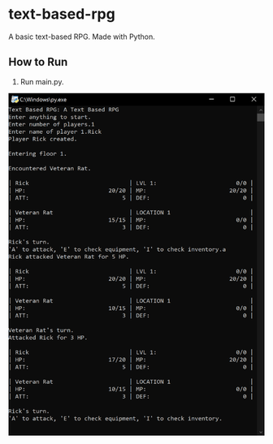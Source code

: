 # text-based-rpg

A basic text-based RPG. Made with Python.

## How to Run

1. Run main.py.

![Screenshot of Program](docs/screenshot_1.png)
